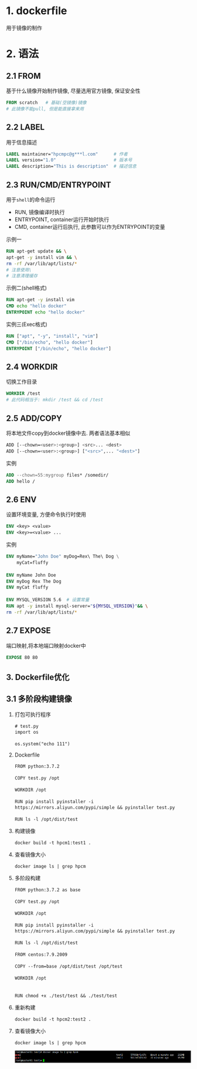 # 1. dockerfile

用于镜像的制作

# 2. 语法

## 2.1 FROM

基于什么镜像开始制作镜像, 尽量选用官方镜像, 保证安全性

```dockerfile
FROM scratch   # 基础(空镜像)镜像
# 此镜像不能pull, 但是能直接拿来用
```

## 2.2 LABEL

用于信息描述

```dockerfile
LABEL maintainer="hpcmpc@g***l.com"      # 作者
LABEL version="1.0"					     # 版本号
LABEL description="This is description"  # 描述信息
```

## 2.3 RUN/CMD/ENTRYPOINT

用于`shell`的命令运行

* RUN, 镜像编译时执行
* ENTRYPOINT, container运行开始时执行
* CMD, container运行后执行, 此参数可以作为ENTRYPOINT的变量

示例一

```dockerfile
RUN apt-get update && \
apt-get -y install vim && \
rm -rf /var/lib/apt/lists/*
# 注意使用\
# 注意清理缓存
```

示例二(shell格式)

```dockerfile
RUN apt-get -y install vim
CMD echo "hello docker"
ENTRYPOINT echo "hello docker"
```

实例三(Exec格式)

```dockerfile
RUN ["apt", "-y", "install", "vim"]
CMD ["/bin/echo", "hello docker"]
ENTRYPOINT ["/bin/echo", "hello docker"]
```



## 2.4 WORKDIR

切换工作目录

```dockerfile
WORKDIR /test
# 此代码相当于: mkdir /test && cd /test
```

## 2.5 ADD/COPY

将本地文件copy到docker镜像中去. 两者语法基本相似

```bash
ADD [--chown=<user>:<group>] <src>... <dest>
ADD [--chown=<user>:<group>] ["<src>",... "<dest>"]
```

实例

```dockerfile
ADD --chown=55:mygroup files* /somedir/
ADD hello /
```

## 2.6 ENV

设置环境变量, 方便命令执行时使用

```dockerfile
ENV <key> <value>
ENV <key>=<value> ...
```

实例

```dockerfile
ENV myName="John Doe" myDog=Rex\ The\ Dog \
    myCat=fluffy

ENV myName John Doe
ENV myDog Rex The Dog
ENV myCat fluffy

ENV MYSQL_VERSION 5.6  # 设置常量
RUN apt -y install mysql-server="${MYSQL_VERSION}"&& \
rm -rf /var/lib/apt/lists/*
```

## 2.7 EXPOSE

端口映射,将本地端口映射docker中

```dockerfile
EXPOSE 80 80
```

## 3. Dockerfile优化

## 3.1 多阶段构建镜像

1. 打包可执行程序

   ```shell
   # test.py
   import os
   
   os.system("echo 111")
   ```

2. Dockerfile

   ```shell
   FROM python:3.7.2
   
   COPY test.py /opt
   
   WORKDIR /opt
   
   RUN pip install pyinstaller -i https://mirrors.aliyun.com/pypi/simple && pyinstaller test.py
   
   RUN ls -l /opt/dist/test
   ```

3. 构建镜像

   ```shell
   docker build -t hpcm1:test1 .
   ```

4. 查看镜像大小

   ```shell
   docker image ls | grep hpcm
   ```

   

5. 多阶段构建

   ```shell
   FROM python:3.7.2 as base
   
   COPY test.py /opt
   
   WORKDIR /opt
   
   RUN pip install pyinstaller -i https://mirrors.aliyun.com/pypi/simple && pyinstaller test.py
   
   RUN ls -l /opt/dist/test
   
   FROM centos:7.9.2009 
   
   COPY --from=base /opt/dist/test /opt/test
   
   WORKDIR /opt
   
   
   RUN chmod +x ./test/test && ./test/test
   ```

6. 重新构建

   ```shell
   docker build -t hpcm2:test2 .
   ```

7. 查看镜像大小

   ```shell
   docker image ls | grep hpcm
   ```

   ![image-20220113221904226](.image/05-dockerfile/image-20220113221904226.png)



